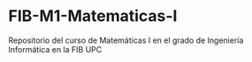# FIB-M1-Matematicas-I
Repositorio del curso de Matemáticas I en el grado de Ingeniería Informática en la FIB UPC

